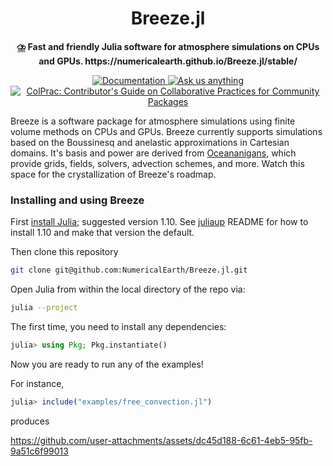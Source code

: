 <!-- Title -->
<h1 align="center">
  Breeze.jl
</h1>

<!-- description -->
<p align="center">
  <strong>⛈️ Fast and friendly Julia software for atmosphere simulations on CPUs and GPUs. https://numericalearth.github.io/Breeze.jl/stable/</strong>
</p>

<p align="center">
    <a href="https://numericalearth.github.io/Breeze.jl/dev/">
    <img alt="Documentation" src="https://img.shields.io/badge/documentation-in%20development-orange?style=flat-square">
    </a>
    <a href="https://github.com/NumericalEarth/Breeze.jl/discussions">
    <img alt="Ask us anything" src="https://img.shields.io/badge/Ask%20us-anything-1abc9c.svg?style=flat-square">
  </a>
  <a href="https://github.com/SciML/ColPrac">
    <img alt="ColPrac: Contributor's Guide on Collaborative Practices for Community Packages" src="https://img.shields.io/badge/ColPrac-Contributor's%20Guide-blueviolet?style=flat-square">
  </a>
</p>

Breeze is a software package for atmosphere simulations using finite volume methods on CPUs and GPUs.
Breeze currently supports simulations based on the Boussinesq and anelastic approximations in Cartesian domains.
It's basis and power are derived from [Oceananigans](https://github.com/CliMA/Oceananigans.jl), which provide grids, fields, solvers, advection schemes, and more.
Watch this space for the crystallization of Breeze's roadmap.

### Installing and using Breeze

First [install Julia](https://julialang.org/downloads/); suggested version 1.10. See [juliaup](https://github.com/JuliaLang/juliaup) README for how to install 1.10 and make that version the default.

Then clone this repository

```bash
git clone git@github.com:NumericalEarth/Breeze.jl.git
```

Open Julia from within the local directory of the repo via:

```bash
julia --project
```

The first time, you need to install any dependencies:

```julia
julia> using Pkg; Pkg.instantiate()
```

Now you are ready to run any of the examples!

For instance,

```julia
julia> include("examples/free_convection.jl")
```

produces

https://github.com/user-attachments/assets/dc45d188-6c61-4eb5-95fb-9a51c6f99013
